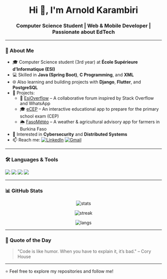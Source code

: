 <h1 align="center">Hi 👋, I'm Arnold Karambiri</h1>
<h3 align="center">Computer Science Student | Web & Mobile Developer | Passionate about EdTech</h3>

---

### 🌟 About Me
- 🎓 Computer Science student (3rd year) at **École Supérieure d’Informatique (ESI)**  
- 💻 Skilled in **Java (Spring Boot)**, **C Programming**, and **XML**  
- 🌐 Also learning and building projects with **Django**, **Flutter**, and **PostgreSQL**  
- 🚀 Projects:  
  - 📘 [EsiOverflow](#) – A collaborative forum inspired by Stack Overflow and WhatsApp  
  - 🎓 [eCEP](#) – An interactive educational app to prepare for the primary school exam (CEP)  
  - 🌦 [FasoMétéo](#) – A weather & agricultural advisory app for farmers in Burkina Faso  
- 🌱 Interested in **Cybersecurity** and **Distributed Systems**  
- 📫 Reach me: [![LinkedIn](https://img.shields.io/badge/LinkedIn-blue?logo=linkedin&logoColor=white)](https://linkedin.com/in/your-profile) [![Gmail](https://img.shields.io/badge/Email-red?logo=gmail&logoColor=white)](mailto:yourmail@example.com)

---

### 🛠️ Languages & Tools
<p align="left">
  <!-- Core Languages -->
  <img src="https://skillicons.dev/icons?i=java,spring,c,python" />
  <!-- Web & Mobile -->
  <img src="https://skillicons.dev/icons?i=django,flutter,ts,react,html,css" />
  <!-- Databases & Others -->
  <img src="https://skillicons.dev/icons?i=postgres,git,linux" />
  <!-- XML (custom icon since skillicons doesn't provide one) -->
  <img src="https://img.shields.io/badge/XML-orange?logo=xml&logoColor=white" />
</p>

---

### 📊 GitHub Stats
<p align="center">
  <img src="https://github-readme-stats.vercel.app/api?username=YourGitHubUsername&show_icons=true&theme=tokyonight" alt="stats" />
</p>

<p align="center">
  <img src="https://github-readme-streak-stats.herokuapp.com/?user=YourGitHubUsername&theme=tokyonight" alt="streak" />
</p>

<p align="center">
  <img src="https://github-readme-stats.vercel.app/api/top-langs/?username=YourGitHubUsername&layout=compact&theme=tokyonight" alt="langs" />
</p>

---

### 🎯 Quote of the Day
> "Code is like humor. When you have to explain it, it’s bad." – Cory House  

---

⭐ Feel free to explore my repositories and follow me!

